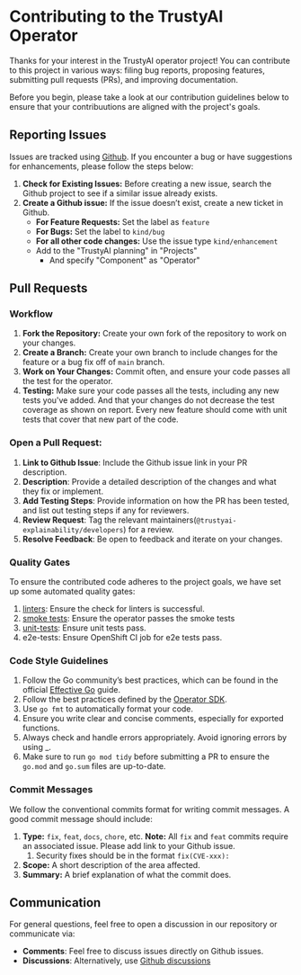 # Contributing to the TrustyAI Operator

Thanks for your interest in the TrustyAI operator project! You can contribute to this project in various ways: filing bug reports, proposing features, submitting pull requests (PRs), and improving documentation.

Before you begin, please take a look at our contribution guidelines below to ensure that your contribuutions are aligned with the project's goals.

## Reporting Issues
Issues are tracked using [Github](https://github.com/trustyai-explainability/trustyai-service-operator/issues). If you encounter a bug or have suggestions for enhancements, please follow the steps below:

1. **Check for Existing Issues:** Before creating a new issue, search the Github project to see if a similar issue already exists.
2. **Create a Github issue:** If the issue doesn’t exist, create a new ticket in Github.
    - **For Feature Requests:**  Set the label as `feature`
    - **For Bugs:** Set the label to `kind/bug`
    - **For all other code changes:** Use the issue type `kind/enhancement`
    - Add to the "TrustyAI planning" in "Projects"
      - And specify "Component" as "Operator" 

## Pull Requests

### Workflow

1. **Fork the Repository:** Create your own fork of the repository to work on your changes.
2. **Create a Branch:** Create your own branch to include changes for the feature or a bug fix off of `main` branch.
3. **Work on Your Changes:** Commit often, and ensure your code passes all the test for the operator.
4. **Testing:** Make sure your code passes all the tests, including any new tests you've added. And that your changes do not decrease the test coverage as shown on report. Every new feature should come with unit tests that cover that new part of the code.

### Open a Pull Request:

1. **Link to Github Issue**: Include the Github issue link in your PR description.
2. **Description**: Provide a detailed description of the changes and what they fix or implement.
3. **Add Testing Steps**: Provide information on how the PR has been tested, and list out testing steps if any for reviewers.
4. **Review Request**: Tag the relevant maintainers(`@trustyai-explainability/developers`) for a review.
5. **Resolve Feedback**: Be open to feedback and iterate on your changes.

### Quality Gates

To ensure the contributed code adheres to the project goals, we have set up some automated quality gates:

1. [linters](https://github.com/trustyai-explainability/trustyai-service-operator/actions/workflows/lint-yaml.yaml): Ensure the check for linters is successful.
2. [smoke tests](https://github.com/trustyai-explainability/trustyai-service-operator/actions/workflows/smoke.yaml): Ensure the operator passes the smoke tests
3. [unit-tests](https://github.com/trustyai-explainability/trustyai-service-operator/actions/workflows/controller-tests.yaml): Ensure unit tests pass.
4. e2e-tests: Ensure OpenShift CI job for e2e tests pass.

### Code Style Guidelines

1. Follow the Go community’s best practices, which can be found in the official [Effective Go](https://go.dev/doc/effective_go) guide.
2. Follow the best practices defined by the [Operator SDK](https://sdk.operatorframework.io/docs/best-practices/).
3. Use `go fmt` to automatically format your code.
4. Ensure you write clear and concise comments, especially for exported functions.
5. Always check and handle errors appropriately. Avoid ignoring errors by using _.
6. Make sure to run `go mod tidy` before submitting a PR to ensure the `go.mod` and `go.sum` files are up-to-date.

### Commit Messages

We follow the conventional commits format for writing commit messages. A good commit message should include:
1. **Type:** `fix`, `feat`, `docs`, `chore`, etc. **Note:** All `fix` and `feat` commits require an associated issue. Please add link to your Github issue. 
   1. Security fixes should be in the format `fix(CVE-xxx): `
2. **Scope:** A short description of the area affected.
3. **Summary:** A brief explanation of what the commit does.

## Communication

For general questions, feel free to open a discussion in our repository or communicate via:

- **Comments**: Feel free to discuss issues directly on Github issues.
- **Discussions**: Alternatively, use [Github discussions](https://github.com/orgs/trustyai-explainability/discussions)